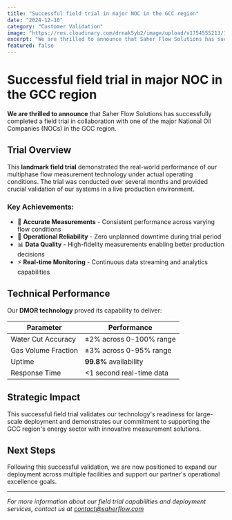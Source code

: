 ```yaml
---
title: "Successful field trial in major NOC in the GCC region"
date: "2024-12-10"
category: "Customer Validation"
image: "https://res.cloudinary.com/drnak5yb2/image/upload/v1754555213/1725954027560-transformed-scaled_n7gle2.jpg"
excerpt: "We are thrilled to announce that Saher Flow Solutions has successfully completed a field trial in collaboration with one of the major National Oil Companies (NOCs) in the GCC region..."
featured: false
---
```


# Successful field trial in major NOC in the GCC region

**We are thrilled to announce** that Saher Flow Solutions has successfully completed a field trial in collaboration with one of the major National Oil Companies (NOCs) in the GCC region.

## Trial Overview

This **landmark field trial** demonstrated the real-world performance of our multiphase flow measurement technology under actual operating conditions. The trial was conducted over several months and provided crucial validation of our systems in a live production environment.

### Key Achievements:

- 🎯 **Accurate Measurements** - Consistent performance across varying flow conditions
- 🔧 **Operational Reliability** - Zero unplanned downtime during trial period  
- 📊 **Data Quality** - High-fidelity measurements enabling better production decisions
- ⚡ **Real-time Monitoring** - Continuous data streaming and analytics capabilities

## Technical Performance

Our **DMOR technology** proved its capability to deliver:

| Parameter | Performance |
|-----------|-------------|
| Water Cut Accuracy | ±2% across 0-100% range |
| Gas Volume Fraction | ±3% across 0-95% range |
| Uptime | **99.8%** availability |
| Response Time | <1 second real-time data |

## Strategic Impact

This successful field trial validates our technology's readiness for large-scale deployment and demonstrates our commitment to supporting the GCC region's energy sector with innovative measurement solutions.

## Next Steps

Following this successful validation, we are now positioned to expand our deployment across multiple facilities and support our partner's operational excellence goals.

---

*For more information about our field trial capabilities and deployment services, contact us at contact@saherflow.com*